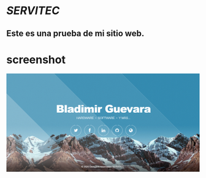 # *_SERVITEC_*

## Este es una prueba de mi sitio web.

# screenshot
![](https://github.com/Lovux06/SERVITEC/blob/master/css/images/SERVITEC.PNG)
